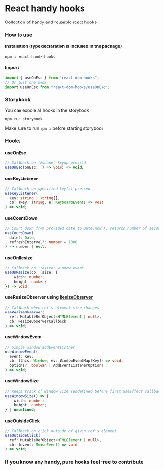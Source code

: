 # React handy hooks

Collection of handy and reusable react hooks

### How to use

#### Installation (type declaration is included in the package)

`npm i react-handy-hooks`

#### Import

```js
import { useOnEsc } from "react-dom-hooks";
// Or just one hook
import useOnEsc from "react-dom-hooks/useOnEsc";
```

### Storybook

You can expole all hooks in the [storybook](https://storybook.js.org/)

`npm run storybook`

Make sure to run `npm i` before starting storybook

### Hooks

#### useOnEsc

```ts
// Callback on 'Escape' keyup pressed
useOnEsc(onEsc: () => void) => void;
```

#### useKeyListener

```ts
// Callback on specified key(s) pressed
useKeyListener(
  key: string | string[],
  cb: (key: string, e: KeyboardEvent) => void
) => void;
```

#### useCountDown

```ts
// Count down from provided date to Date.now(), returns number of seconds or null if finished
useCountDown(
  date?: Date,
  refreshInterval?: number = 1000
) => number | null;
```

#### useOnResize

```ts
// Callback on 'resize' window event
useOnResize(cb: (size: {
    width: number;
    height: number;
}) => void;
```

#### useResizeObserver using [ResizeObserver](https://developer.mozilla.org/en-US/docs/Web/API/ResizeObserver)

```ts
// Callback when ref's element size changes
useResizeObserver(
  ref: MutableRefObject<HTMLElement | null>,
  cb: ResizeObserverCallback
) => void;
```

#### useWindowEvent

```ts
// Simple window.addEventListner
useWindowEvent(
  event: Key,
  cb: (this: Window, ev: WindowEventMap[Key]) => void,
  options?: boolean | AddEventListenerOptions
) => void;
```

#### useWindowSize

```ts
// Keeps track of window size (undefined before first useEffect callback)
useWindowSize() => {
    width: number;
    height: number;
} | undefined;
```

#### useOutsideClick

```ts
// Callback on click outside of given ref's element
useOutsideClick(
  ref: MutableRefObject<HTMLElement | null>,
  cb: (event: MouseEvent) => void
) => void;
```

### If you know any handy, pure hooks feel free to contribute
